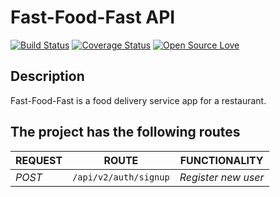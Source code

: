 # Fast-Food-Fast API
[![Build Status](https://travis-ci.org/NtaleShadik/fast-food-fast-c3.svg?branch=ft-sign-up-160786025)](https://travis-ci.org/NtaleShadik/fast-food-fast-c3)
[![Coverage Status](https://coveralls.io/repos/github/NtaleShadik/fast-food-fast-c3/badge.svg?branch=ft-sign-up-160786025)](https://coveralls.io/github/NtaleShadik/fast-food-fast-c3?branch=ft-sign-up-160786025)
[![Open Source Love](https://badges.frapsoft.com/os/v2/open-source.svg?v=103)](https://github.com/ellerbrock/open-source-badges/)
## Description
Fast-Food-Fast is a food delivery service app for a restaurant.

## The project has the following routes

| REQUEST | ROUTE | FUNCTIONALITY |
| ------- | ----- | ------------- |
| *POST* | ```/api/v2/auth/signup``` | _Register new user_|
